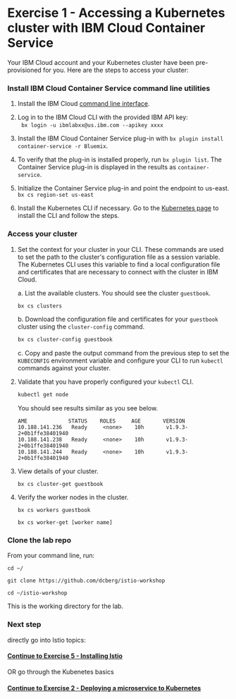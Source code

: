 # Exercise 1 - Accessing a Kubernetes cluster with IBM Cloud Container Service

Your IBM Cloud account and your Kubernetes cluster have been pre-provisioned for you. Here are the steps to access your cluster:

### Install IBM Cloud Container Service command line utilities

1. Install the IBM Cloud [command line interface](https://clis.ng.bluemix.net/ui/home.html).

2. Log in to the IBM Cloud CLI with the provided IBM API key:   
   `bx login -u ibmlabxx@us.ibm.com --apikey xxxx`      

3. Install the IBM Cloud Container Service plug-in with `bx plugin install container-service -r Bluemix`.

4. To verify that the plug-in is installed properly, run `bx plugin list`. The Container Service plug-in is displayed in the results as `container-service`.

5. Initialize the Container Service plug-in and point the endpoint to us-east.   
   `bx cs region-set us-east`

6. Install the Kubernetes CLI if necessary. Go to the [Kubernetes page](https://kubernetes.io/docs/tasks/tools/install-kubectl/#install-kubectl-binary-via-curl) to install the CLI and follow the steps.


### Access your cluster

1. Set the context for your cluster in your CLI. These commands are used to set the path to the cluster's configuration file as a session variable. The Kubernetes CLI uses this variable to find a local configuration file and certificates that are necessary to connect with the cluster in IBM Cloud.

    a. List the available clusters. You should see the cluster `guestbook`.
    
    ```bash
    bx cs clusters
    ```
    
    b. Download the configuration file and certificates for your `guestbook` cluster using the `cluster-config` command.
    
    ```bash
    bx cs cluster-config guestbook
    ```
    
    c. Copy and paste the output command from the previous step to set the `KUBECONFIG` environment variable and configure your CLI to run `kubectl` commands against your cluster.

2. Validate that you have properly configured your `kubectl` CLI.

    ```bash
    kubectl get node
    ```
    You should see results similar as you see below.
    ```
    AME             STATUS    ROLES     AGE       VERSION
    10.188.141.236   Ready     <none>    10h       v1.9.3-2+0b1ffe38401940
    10.188.141.238   Ready     <none>    10h       v1.9.3-2+0b1ffe38401940
    10.188.141.244   Ready     <none>    10h       v1.9.3-2+0b1ffe38401940
    ```

3. View details of your cluster.
    ```
    bx cs cluster-get guestbook
    ```

4. Verify the worker nodes in the cluster.   
    ```
    bx cs workers guestbook
    ```
    ```
    bx cs worker-get [worker name]
    ```
    

### Clone the lab repo

From your command line, run:
   
```  
cd ~/

git clone https://github.com/dcberg/istio-workshop

cd ~/istio-workshop
```

This is the working directory for the lab.

### Next step
directly go into Istio topics:
#### [Continue to Exercise 5 - Installing Istio](../exercise-5/README.md)
OR go through the Kubenetes basics
#### [Continue to Exercise 2 - Deploying a microservice to Kubernetes](../exercise-2/README.md)

